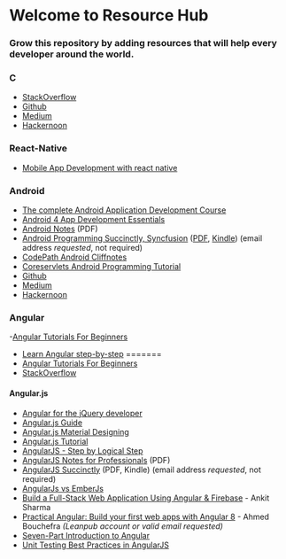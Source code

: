 # Welcome to Resource Hub

### Grow this repository by adding resources that will help every developer around the world. 


### C

- [StackOverflow](https://stackoverflow.com/)
- [Github](https://github.com/)
- [Medium](https://medium.com/)
- [Hackernoon](https://hackernoon.com/)


### React-Native

- [Mobile App Development with react native](https://www.youtube.com/results?search_query=cs+50+mobile+development)


### Android
- [The complete Android Application Development Course](https://www.youtube.com/watch?v=roDz8mMvbIg&list=PLknSwrodgQ72X4sKpzf5vT8kY80HKcUSe)
- [Android 4 App Development Essentials](http://www.techotopia.com/index.php/Android_4_App_Development_Essentials)
- [Android Notes](https://goalkicker.com/AndroidBook) (PDF)
- [Android Programming Succinctly, Syncfusion](https://www.syncfusion.com/resources/techportal/ebooks/android) ([PDF](https://www.syncfusion.com/Account/Logon?ReturnUrl=%2fresources%2ftechportal%2febooks%2fandroid), [Kindle](https://www.syncfusion.com/Account/Logon?ReturnUrl=%2fresources%2ftechportal%2febooks%2fandroid)) (email address *requested*, not required)
- [CodePath Android Cliffnotes](https://github.com/codepath/android_guides/wiki)
- [Coreservlets Android Programming Tutorial](http://www.coreservlets.com/android-tutorial/)
- [Github](https://github.com/)
- [Medium](https://medium.com/)
- [Hackernoon](https://hackernoon.com/)

### Angular

-[Angular Tutorials For Beginners](https://www.youtube.com/watch?v=FVPGJHinItI&list=PLC3y8-rFHvwhBRAgFinJR8KHIrCdTkZcZ)
- [Learn Angular step-by-step](https://angular-templates.io/tutorials/about/learn-angular-from-scratch-step-by-step)
=======
- [Angular Tutorials For Beginners](https://www.youtube.com/watch?v=FVPGJHinItI&list=PLC3y8-rFHvwhBRAgFinJR8KHIrCdTkZcZ)
- [StackOverflow](https://stackoverflow.com/questions/21018791/angularjs-resource-service-example)

#### Angular.js

- [Angular for the jQuery developer](http://www.ng-newsletter.com.s3-website-us-east-1.amazonaws.com/posts/angular-for-the-jquery-developer.html)
- [Angular.js Guide](https://docs.angularjs.org/guide/)
- [Angular.js Material Designing](https://material.angularjs.org/latest/)
- [Angular.js Tutorial](https://docs.angularjs.org/tutorial)
- [AngularJS - Step by Logical Step](http://nicholasjohnson.com/angular-book/)
- [AngularJS Notes for Professionals](https://books.goalkicker.com/AngularJSBook) (PDF)
- [AngularJS Succinctly](https://www.syncfusion.com/resources/techportal/ebooks/angularjs) (PDF, Kindle) (email address *requested*, not required)
- [AngularJs vs EmberJs](http://angularjs-emberjs-compare.bguiz.com)
- [Build a Full-Stack Web Application Using Angular & Firebase](https://www.c-sharpcorner.com/ebooks/build-a-full-stack-web-application-using-angular-and-firebase) - Ankit Sharma 
- [Practical Angular: Build your first web apps with Angular 8](https://leanpub.com/practical-angular) - Ahmed Bouchefra *(Leanpub account or valid email requested)*
- [Seven-Part Introduction to Angular](http://ngokevin.com/blog/angular-1/)
- [Unit Testing Best Practices in AngularJS](http://andyshora.com/unit-testing-best-practices-angularjs.html)

